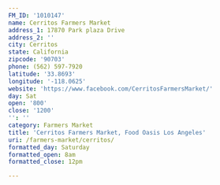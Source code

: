 ```yaml
---
FM_ID: '1010147'
name: Cerritos Farmers Market
address_1: 17870 Park plaza Drive
address_2: ''
city: Cerritos
state: California
zipcode: '90703'
phone: (562) 597-7920
latitude: '33.8693'
longitude: '-118.0625'
website: 'https://www.facebook.com/CerritosFarmersMarket/'
day: Sat
open: '800'
close: '1200'
'': ''
category: Farmers Market
title: 'Cerritos Farmers Market, Food Oasis Los Angeles'
uri: /farmers-market/cerritos/
formatted_day: Saturday
formatted_open: 8am
formatted_close: 12pm

---
```


